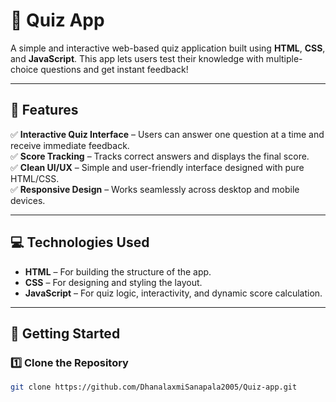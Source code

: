 # 🧠 Quiz App

A simple and interactive web-based quiz application built using **HTML**, **CSS**, and **JavaScript**. This app lets users test their knowledge with multiple-choice questions and get instant feedback!

---

## 🌟 Features

✅ **Interactive Quiz Interface** – Users can answer one question at a time and receive immediate feedback.  
✅ **Score Tracking** – Tracks correct answers and displays the final score.  
✅ **Clean UI/UX** – Simple and user-friendly interface designed with pure HTML/CSS.  
✅ **Responsive Design** – Works seamlessly across desktop and mobile devices.

---

## 💻 Technologies Used

- **HTML** – For building the structure of the app.  
- **CSS** – For designing and styling the layout.  
- **JavaScript** – For quiz logic, interactivity, and dynamic score calculation.

---

## 🚀 Getting Started

### 1️⃣ Clone the Repository

```bash
git clone https://github.com/DhanalaxmiSanapala2005/Quiz-app.git
